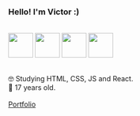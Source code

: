 ### Hello! I'm Victor :)
<br/>
<div id="conjunt">
 <a href="https://github.com/victor-4guiar"><img height="50" width="50" src="https://media.discordapp.net/attachments/918659534338269224/1020869397788766310/0.png?width=427&height=427" /></a>
 <a href="https://github.com/victor-4guiar"><img height="50" width="50" src="https://media.discordapp.net/attachments/918659534338269224/1020869398375960646/1.png?width=427&height=427" /></a>
 <a href="https://github.com/victor-4guiar"><img height="50" width="50" src="https://media.discordapp.net/attachments/918659534338269224/1020869396710830140/2.png?width=427&height=427" /></a>
 <a href="https://github.com/victor-4guiar"><img height="50" width="50" src="https://media.discordapp.net/attachments/918659534338269224/1020869397306417233/3.png?width=427&height=427" /></a>
</div><br/>

🤓 Studying HTML, CSS, JS and React.<br>
🧍 17 years old.<br><br>
<a href="https://victor-front.github.io/portfolio-victor/" rel="external" target="_blank">Portfolio</a>
